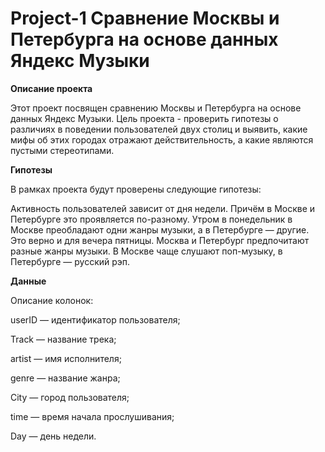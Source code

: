 # Project-1 Сравнение Москвы и Петербурга на основе данных Яндекс Музыки

**Описание проекта**

Этот проект посвящен сравнению Москвы и Петербурга на основе данных Яндекс Музыки. Цель проекта - проверить гипотезы о различиях в поведении пользователей двух столиц и выявить, какие мифы об этих городах отражают действительность, а какие являются пустыми стереотипами.

**Гипотезы**

В рамках проекта будут проверены следующие гипотезы:

Активность пользователей зависит от дня недели. Причём в Москве и Петербурге это проявляется по-разному.
Утром в понедельник в Москве преобладают одни жанры музыки, а в Петербурге — другие. Это верно и для вечера пятницы.
Москва и Петербург предпочитают разные жанры музыки. В Москве чаще слушают поп-музыку, в Петербурге — русский рэп.

**Данные**

Описание колонок:

userID — идентификатор пользователя;

Track — название трека;

artist — имя исполнителя;

genre — название жанра;

City — город пользователя;

time — время начала прослушивания;

Day — день недели.

